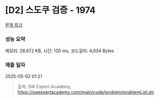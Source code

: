 # [D2] 스도쿠 검증 - 1974 

[문제 링크](https://swexpertacademy.com/main/code/problem/problemDetail.do?contestProbId=AV5Psz16AYEDFAUq) 

### 성능 요약

메모리: 28,672 KB, 시간: 120 ms, 코드길이: 4,634 Bytes

### 제출 일자

2025-05-02 01:21



> 출처: SW Expert Academy, https://swexpertacademy.com/main/code/problem/problemList.do